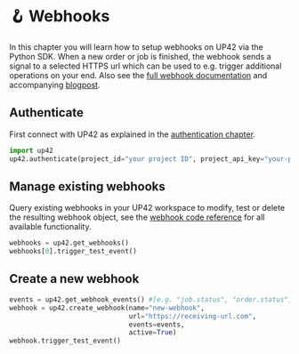 # 🪝 Webhooks

In this chapter you will learn how to setup webhooks on UP42 via the Python SDK. When a new order or job is finished,
the webhook sends a signal to a selected HTTPS url which can be used to e.g. trigger additional operations 
on your end. Also see the [full webhook documentation](https://docs.up42.com/account/webhooks) and accompanying 
[blogpost](https://up42.com/blog/tech/first-step-into-webhooks-no-code-required).

## **Authenticate**

First connect with UP42 as explained in the [authentication chapter](authentication.md).

```python
import up42
up42.authenticate(project_id="your project ID", project_api_key="your-project-API-key")
```

## **Manage existing webhooks**

Query existing webhooks in your UP42 workspace to modify, test or delete the resulting webhook object, see the [webhook
code reference](webhooks-reference.md) for all available functionality.

```python
webhooks = up42.get_webhooks()
webhooks[0].trigger_test_event()
```

## **Create a new webhook**


```python
events = up42.get_webhook_events() #[e.g. "job.status", "order.status"]
webhook = up42.create_webhook(name="new-webhook", 
                              url="https://receiving-url.com", 
                              events=events, 
                              active=True)
webhook.trigger_test_event()
```
